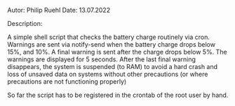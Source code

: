 
Autor: Philip Ruehl
Date: 13.07.2022

Description: 

A simple shell script that checks the battery charge routinely 
via cron. Warnings are sent via notify-send when the battery charge drops
below 15%, and 10%. A final warning is sent after the charge drops below 5%.
The warnings are displayed for 5 seconds. After the last final warning 
disappears, the system is suspended (to RAM) to avoid a hard crash and loss
of unsaved data on systems without other precautions (or where precautions
are not functioning properly)

So far the script has to be registered in the crontab of the root user by hand.

